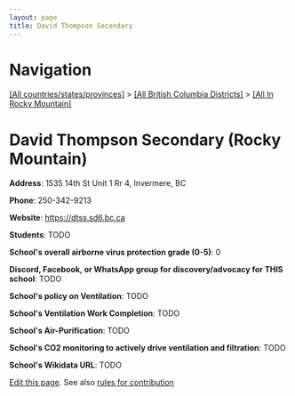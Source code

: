 ```yaml
---
layout: page
title: David Thompson Secondary
---
```

# Navigation

[[All countries/states/provinces]](../../..) > [[All British Columbia Districts]](../..) > [[All In Rocky Mountain]](..)

# David Thompson Secondary (Rocky Mountain)

**Address**: 1535 14th St Unit 1 Rr 4, Invermere, BC

**Phone**: 250-342-9213

**Website**: <https://dtss.sd6.bc.ca>

**Students**: TODO

**School's overall airborne virus protection grade (0-5)**: 0

**Discord, Facebook, or WhatsApp group for discovery/advocacy for THIS school**: TODO

**School's policy on Ventilation**: TODO

**School's Ventilation Work Completion**: TODO

**School's Air-Purification**: TODO

**School's CO2 monitoring to actively drive ventilation and filtration**: TODO

**School's Wikidata URL**: TODO


[Edit this page](https://github.com/ventilate-schools/BC/edit/main/./Rocky_Mountain/David_Thompson_Secondary.md). See also [rules for contribution](../../../contribution-rules/)